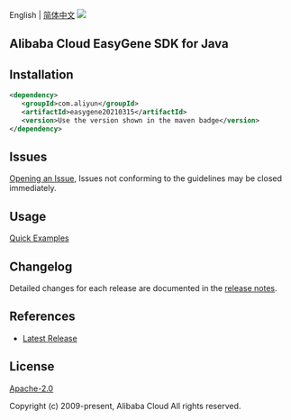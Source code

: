 English | [简体中文](README-CN.md)
![](https://aliyunsdk-pages.alicdn.com/icons/AlibabaCloud.svg)

## Alibaba Cloud EasyGene SDK for Java

## Installation

```xml
<dependency>
   <groupId>com.aliyun</groupId>
   <artifactId>easygene20210315</artifactId>
   <version>Use the version shown in the maven badge</version>
</dependency>
```

## Issues
[Opening an Issue](https://github.com/aliyun/alibabacloud-java-sdk/issues/new), Issues not conforming to the guidelines may be closed immediately.

## Usage
[Quick Examples](https://github.com/aliyun/alibabacloud-java-sdk/blob/master/docs/0-Examples-EN.md#quick-examples)

## Changelog
Detailed changes for each release are documented in the [release notes](./ChangeLog.txt).

## References
* [Latest Release](https://github.com/aliyun/alibabacloud-java-sdk/)

## License
[Apache-2.0](http://www.apache.org/licenses/LICENSE-2.0)

Copyright (c) 2009-present, Alibaba Cloud All rights reserved.